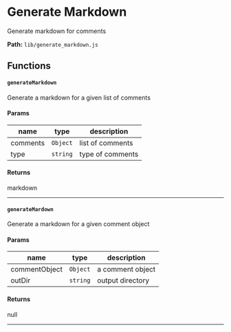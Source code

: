 # Generate Markdown
Generate markdown for comments

**Path:** `lib/generate_markdown.js` 

## Functions
#### `generateMarkdown`
Generate a markdown for a given list of comments


#### Params
|name|type  | description |
|--|--|--|
| comments | `Object`  | list of comments 
| type | `string`  | type of comments 

#### Returns
markdown

------ 

#### `generateMardown`
Generate a markdown for a given comment object


#### Params
|name|type  | description |
|--|--|--|
| commentObject | `Object`  | a comment object 
| outDir | `string`  | output directory 

#### Returns
null

------ 

